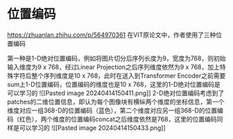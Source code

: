 # 位置编码
https://zhuanlan.zhihu.com/p/564970361
在VIT原论文中，作者使用了三种位置编码

第一种是1-D绝对位置编码，例如将图片切分后序列长度为9，宽度为768，则初始输入维度为9 x 768，经过Linear Projection之后序列维度依然为9 x 768，加上特殊字符后整个序列维度是10 x 768，此时在送入到Transformer Encoder之前需要sum上1-D位置编码，位置编码的维度也是10 x 768，这里的1-D绝对位置编码是可以学习的
![[Pasted image 20240414150411.png]]
2-D绝对位置编码考虑到了patches的二维位置信息，即认为每个图像块有横纵两个维度的坐标信息，第一个维度对应一组368-D的位置编码（蓝色），第二个维度对应另一组368-D的位置编码（红色），两个维度的位置编码concat之后维度依然是768，这里的位置编码同样是可以学习的
![[Pasted image 20240414150433.png]]





